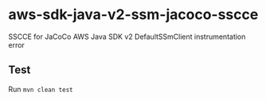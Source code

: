# aws-sdk-java-v2-ssm-jacoco-sscce

SSCCE for JaCoCo AWS Java SDK v2 DefaultSSmClient instrumentation error

## Test

Run `mvn clean test`
